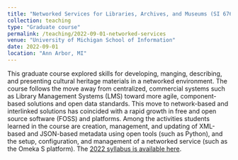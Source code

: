 ```yaml
---
title: "Networked Services for Libraries, Archives, and Museums (SI 676)"
collection: teaching
type: "Graduate course"
permalink: /teaching/2022-09-01-networked-services
venue: "University of Michigan School of Information"
date: 2022-09-01
location: "Ann Arbor, MI"
---
```


This graduate course explored skills for developing, manging, describing, and presenting cultural heritage materials in a networked environment. The course follows the move away from centralized, commercial systems such as Library Management Systems (LMS) toward more agile, component-based solutions and open data standards. This move to network-based and interlinked solutions has coincided with a rapid growth in free and open source software (FOSS) and platforms. Among the activities students learned in the course are creation, management, and updating of XML-based and JSON-based metadata using open tools (such as Python), and the setup, configuration, and management of a networked service (such as the Omeka S platform). The [2022 syllabus is available here](https://docs.google.com/document/d/1PS3VHIehT6KjKQJZLvBQgGkMXx7TlFT4X8AOB3iZUdw/edit?usp=sharing).
